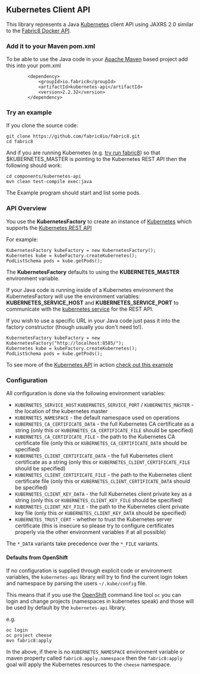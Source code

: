 ## Kubernetes Client API

This library represents a Java [Kubernetes](http://kubernetes.io/) client API using JAXRS 2.0 similar to the [Fabric8 Docker API](https://github.com/fabric8io/fabric8/blob/master/components/docker-api/ReadMe.md).

### Add it to your Maven pom.xml

To be able to use the Java code in your [Apache Maven](http://maven.apache.org/) based project add this into your pom.xml

            <dependency>
                <groupId>io.fabric8</groupId>
                <artifactId>kubernetes-api</artifactId>
                <version>2.2.32</version>
            </dependency>

### Try an example

If you clone the source code:

    git clone https://github.com/fabric8io/fabric8.git
    cd fabric8

And if you are running Kubernetes (e.g. [try run fabric8](http://fabric8.io/guide/getStarted.html)) so that $KUBERNETES_MASTER is pointing to the Kubernetes REST API then the following should work:

    cd components/kubernetes-api
    mvn clean test-compile exec:java

The Example program should start and list some pods.

### API Overview

You use the **KubernetesFactory** to create an instance of [Kubernetes](https://github.com/fabric8io/fabric8/blob/master/components/kubernetes-api/src/main/java/io/fabric8/kubernetes/api/Kubernetes.java#L46) which supports the [Kubernetes REST API](https://github.com/GoogleCloudPlatform/kubernetes/blob/master/DESIGN.md#kubernetes-api-server)

For example:

    KubernetesFactory kubeFactory = new KubernetesFactory();
    Kubernetes kube = kubeFactory.createKubernetes();
    PodListSchema pods = kube.getPods();

The **KubernetesFactory** defaults to using the **KUBERNETES_MASTER** environment variable.

If your Java code is running inside of a Kubernetes environment the KubernetesFactory will use the environment variables: **KUBERNETES_SERVICE_HOST** and **KUBERNETES_SERVICE_PORT** to communicate with the [kubernetes service](http://fabric8.io/guide/services.html) for the REST API.

If you wish to use a specific URL in your Java code just pass it into the factory constructor (though usually you don't need to!).

    KubernetesFactory kubeFactory = new KubernetesFactory("http://localhost:8585/");
    Kubernetes kube = kubeFactory.createKubernetes();
    PodListSchema pods = kube.getPods();

To see more of the [Kubernetes API](https://github.com/fabric8io/fabric8/blob/master/components/kubernetes-api/src/main/java/io/fabric8/kubernetes/api/Kubernetes.java#L46) in action [check out this example](https://github.com/fabric8io/fabric8/blob/master/components/kubernetes-api/src/test/java/io/fabric8/kubernetes/api/Example.java#L48)

### Configuration

All configuration is done via the following environment variables:

* `KUBERNETES_SERVICE_HOST`:`KUBERNETES_SERVICE_PORT` / `KUBERNETES_MASTER` - the location of the kubernetes master
* `KUBERNETES_NAMESPACE` - the default namespace used on operations
* `KUBERNETES_CA_CERTIFICATE_DATA` - the full Kubernetes CA certificate as a string (only this or `KUBERNETES_CA_CERTIFICATE_FILE` should be specified)
* `KUBERNETES_CA_CERTIFICATE_FILE` - the path to the Kubernetes CA certificate file (only this or `KUBERNETES_CA_CERTIFICATE_DATA` should be specified)
* `KUBERNETES_CLIENT_CERTIFICATE_DATA` - the full Kubernetes client certificate as a string (only this or `KUBERNETES_CLIENT_CERTIFICATE_FILE` should be specified)
* `KUBERNETES_CLIENT_CERTIFICATE_FILE` - the path to the Kubernetes client certificate file (only this or `KUBERNETES_CLIENT_CERTIFICATE_DATA` should be specified)
* `KUBERNETES_CLIENT_KEY_DATA` - the full Kubernetes client private key as a string (only this or `KUBERNETES_CLIENT_KEY_FILE` should be specified)
* `KUBERNETES_CLIENT_KEY_FILE` - the path to the Kubernetes client private key file (only this or `KUBERNETES_CLIENT_KEY_DATA` should be specified)
* `KUBERNETES_TRUST_CERT` - whether to trust the Kubernetes server certificate (this is insecure so please try to configure certificates properly via the other environment variables if at all possible)

The `*_DATA` variants take precedence over the `*_FILE` variants.

#### Defaults from OpenShift

If no configuration is supplied through explicit code or environment variables, the `kubernetes-api` library will try to find the current login token and namespace by parsing the users `~/.kube/config` file.

This means that if you use the [OpenShift](http://www.openshift.org/) command line tool `oc` you can login and change projects (namespaces in kubernetes speak) and those will be used by default by the `kubernetes-api` library.

e.g.

```
oc login
oc project cheese
mvn fabric8:apply
```

In the above, if there is no `KUBERNETES_NAMESPACE` environment variable or maven property called `fabric8.apply.namespace` then the `fabric8:apply` goal will apply the Kubernetes resources to the `cheese` namespace.
